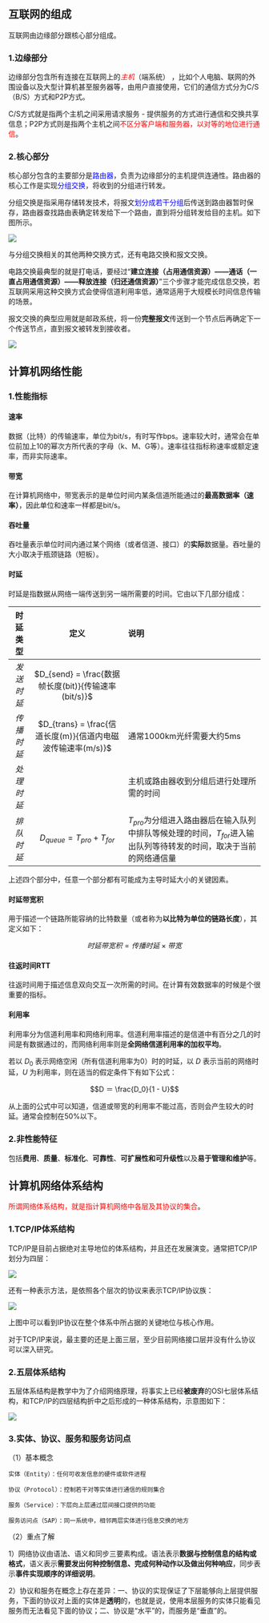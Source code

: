 ## 互联网的组成

互联网由边缘部分跟核心部分组成。

### 1.边缘部分

边缘部分包含所有连接在互联网上的<font color=red>*主机*</font>（端系统） ，比如个人电脑、联网的外围设备以及大型计算机甚至服务器等，由用户直接使用，它们的通信方式分为C/S（B/S）方式和P2P方式。

C/S方式就是指两个主机之间采用请求服务 - 提供服务的方式进行通信和交换共享信息；P2P方式则是指两个主机之间<font color=red>不区分客户端和服务器，以对等的地位进行通信</font>。

### 2.核心部分

核心部分包含的主要部分是<font color=blue>路由器</font>，负责为边缘部分的主机提供连通性。路由器的核心工作是实现<font color=blue>分组交换</font>，将收到的分组进行转发。

分组交换是指采用存储转发技术，将报文<font color=blue>划分成若干分组</font>后传送到路由器暂时保存，路由器查找路由表确定转发给下一个路由，直到将分组转发给目的主机。如下图所示。

![](pics/router.png)

与分组交换相关的其他两种交换方式，还有电路交换和报文交换。

电路交换最典型的就是打电话，要经过“**建立连接（占用通信资源）——通话（一直占用通信资源）——释放连接（归还通信资源）**”三个步骤才能完成信息交换，若互联网采用这种交换方式会使得信道利用率低，通常适用于大规模长时间信息传输的场景。

报文交换的典型应用就是邮政系统，将一份**完整报文**传送到一个节点后再确定下一个传送节点，直到报文被转发到接收者。

![](pics/2020-0623180600.png)

## 计算机网络性能

### 1.性能指标

#### 速率

数据（比特）的传输速率，单位为bit/s，有时写作bps。速率较大时，通常会在单位前加上10的幂次方所代表的字母（k、M、G等）。速率往往指标称速率或额定速率，而非实际速率。

#### 带宽

在计算机网络中，带宽表示的是单位时间内某条信道所能通过的**最高数据率（速率）**，因此单位和速率一样都是bit/s。

#### 吞吐量

吞吐量表示单位时间内通过某个网络（或者信道、接口）的**实际**数据量。吞吐量的大小取决于瓶颈链路（短板）。

#### 时延

时延是指数据从网络一端传送到另一端所需要的时间。它由以下几部分组成：

|  时延类型  |                            定义                             | 说明                                                                                                                   |
| :------------------------------------: | :---------------------------------------------------------: | :--------------------------------------------------------------------------------------------------------------------- |
| *发送时延* |    $D_{send} = \frac{数据帧长度(bit)}{传输速率(bit/s)}$     |
| *传播时延* | $D_{trans} = \frac{信道长度(m)}{信道内电磁波传输速率(m/s)}$ | 通常1000km光纤需要大约5ms                                                                                              |
| *处理时延* |                                                             | 主机或路由器收到分组后进行处理所需的时间                                                                               |
| *排队时延* |               $D_{queue} = T_{pro} + T_{for}$               | $T_{pro}$为分组进入路由器后在输入队列中排队等候处理的时间，$T_{for}$进入输出队列等待转发的时间，取决于当前的网络通信量 |

上述四个部分中，任意一个部分都有可能成为主导时延大小的关键因素。

#### 时延带宽积

用于描述一个链路所能容纳的比特数量（或者称为**以比特为单位的链路长度**），其定义如下：

$$时延带宽积 = 传播时延 × 带宽$$

#### 往返时间RTT

往返时间用于描述信息双向交互一次所需的时间。在计算有效数据率的时候是个很重要的指标。

#### 利用率

利用率分为信道利用率和网络利用率。信道利用率描述的是信道中有百分之几的时间是有数据通过的，而网络利用率则是**全网络信道利用率的加权平均**。

若以 $D_0$ 表示网络空闲（所有信道利用率为0）时的时延，以 $D$ 表示当前的网络时延，$U$ 为利用率，则在适当的假定条件下有如下公式：

$$D ＝ \frac{D_0}{1 - U}$$

从上面的公式中可以知道，信道或带宽的利用率不能过高，否则会产生较大的时延。通常会控制在50%以下。

### 2.非性能特征

包括**费用**、**质量**、**标准化**、**可靠性**、**可扩展性和可升级性**以及**易于管理和维护**等。

## 计算机网络体系结构

<font color=red>所谓网络体系结构，就是指计算机网络中各层及其协议的集合</font>。

### 1.TCP/IP体系结构

TCP/IP是目前占据绝对主导地位的体系结构，并且还在发展演变。通常把TCP/IP划分为四层：

![](pics/tcpip.png)

还有一种表示方法，是依照各个层次的协议来表示TCP/IP协议族：

![](pics/tcpip2.png)

上图中可以看到IP协议在整个体系中所占据的关键地位与核心作用。

对于TCP/IP来说，最主要的还是上面三层，至少目前网络接口层并没有什么协议可以深入研究。

### 2.五层体系结构

五层体系结构是教学中为了介绍网络原理，将事实上已经**被废弃**的OSI七层体系结构，和TCP/IP的四层结构折中之后形成的一种体系结构，示意图如下：

![](pics/tcpip3.png)

### 3.实体、协议、服务和服务访问点

（1）基本概念

`实体（Entity）：任何可收发信息的硬件或软件进程`

`协议（Protocol）：控制若干对等实体进行通信的规则集合`

`服务（Service）：下层向上层通过层间接口提供的功能`

`服务访问点（SAP）：同一系统中，相邻两层实体进行信息交换的地方`

（2）重点了解

1）网络协议由语法、语义和同步三要素构成。语法表示**数据与控制信息的结构或格式**，语义表示**需要发出何种控制信息、完成何种动作以及做出何种响应**，同步表示**事件实现顺序的详细说明**。

2）协议和服务在概念上存在差异：一、协议的实现保证了下层能够向上层提供服务，下面的协议对上面的实体是**透明**的，也就是说，使用本层服务的实体只能看见服务而无法看见下面的协议；二、协议是“水平”的，而服务是“垂直”的。
